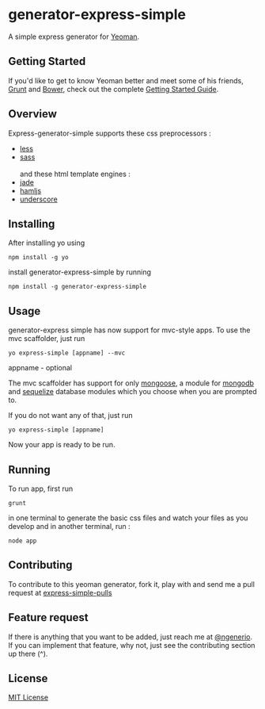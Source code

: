 # generator-express-simple

A simple express generator for [Yeoman](http://yeoman.io).


## Getting Started

If you'd like to get to know Yeoman better and meet some of his friends, [Grunt](http://gruntjs.com) and [Bower](http://bower.io), check out the complete [Getting Started Guide](https://github.com/yeoman/yeoman/wiki/Getting-Started).

## Overview
Express-generator-simple supports these css preprocessors :
- [less](http://lesscss.org)
- [sass](http://sass-lang.com)
<br></br>and these html template engines :
- [jade](http://jade-lang.com)
- [hamljs](https://github.com/visionmedia/haml.js)
- [underscore](http://documentcloud.github.io/underscore/#template)

## Installing

After installing yo using

```shell
npm install -g yo
```

install generator-express-simple by running

```shell
npm install -g generator-express-simple
```

## Usage
generator-express simple has now support  for mvc-style apps.
To use the mvc scaffolder, just run


```shell
yo express-simple [appname] --mvc
```
appname - optional

The mvc scaffolder has support for only [mongoose](http://mongoosejs.com), a module for [mongodb](www.mongodb.org) and [sequelize](http://sequelizejs.com) database modules which you choose when you are prompted to.

If you do not want any of that, just run

```shell
yo express-simple [appname]
```
Now your app is ready to be run.

## Running
To run app, first run

```shell
grunt
```
in one terminal to generate the basic css files and watch your files as you develop and in another terminal, run :

```shell
node app
``` 
## Contributing
To contribute to this yeoman generator, fork it, play with and send me a pull request at [express-simple-pulls](https://github.com/ngenerio/generator-express-simple/pulls)

## Feature request
If there is anything that you want to be added, just reach me at [@ngenerio](https://twitter.com/ngenerio).
If you can implement that feature, why not, just see the contributing section up there (^).

## License

[MIT License](http://en.wikipedia.org/wiki/MIT_License)
